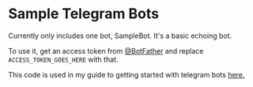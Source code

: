 # Sample Telegram Bots

Currently only includes one bot, SampleBot.  It's a basic echoing bot.

To use it, get an access token from [@BotFather](https://web.telegram.org/#/im?p=@BotFather) and replace `ACCESS_TOKEN_GOES_HERE` with that.

This code is used in my guide to getting started with telegram bots [here.](http://menasheh.peromsik.net/getprogramming/headfirst-jump-into-telegram-bots-java-method/)
